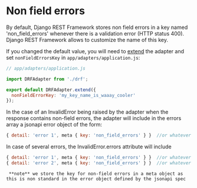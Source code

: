 # Non field errors


By default, Django REST Framework stores non field errors in a key named 'non_field_errors'
whenever there is a validation error (HTTP status 400).
Django REST Framework allows to customize the name of this key.

If you changed the default value, you will need to [extend](extending.md) the adapter and set
`nonFieldErrorsKey` in `app/adapters/application.js`:

```js
// app/adapters/application.js

import DRFAdapter from './drf';

export default DRFAdapter.extend({
  nonFieldErrorKey: 'my_key_name_is_waaay_cooler'
});
```

In the case of an InvalidError being raised by the adapter when the response contains non-field errors, the
adapter will include in the errors array a jsonapi error object of the form:

```js
{ detail: 'error 1', meta { key: 'non_field_errors' } }  //or whatever key name you configured
```

In case of several errors, the InvalidError.errors attribute will include

```js
{ detail: 'error 1', meta { key: 'non_field_errors' } }  //or whatever key name you configured
{ detail: 'error 2', meta { key: 'non_field_errors' } }  //or whatever key name you configured
```

     **note** we store the key for non-field errors in a meta object as this is non standard in the error object defined by the jsonapi spec
